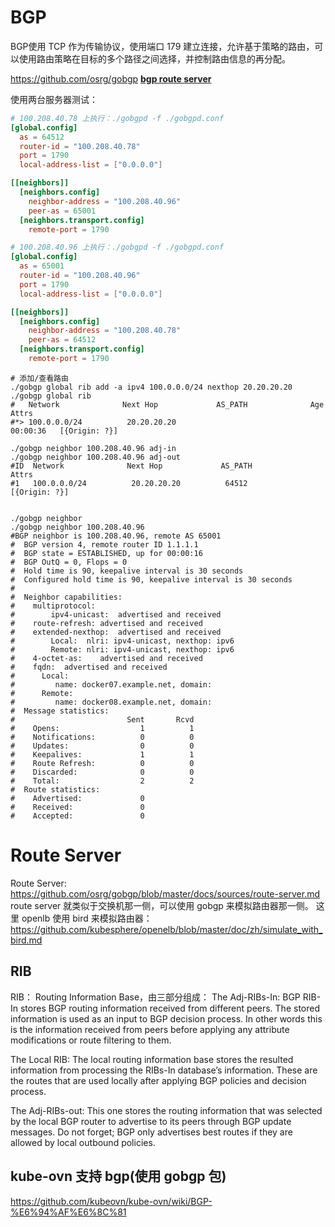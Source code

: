 
# BGP
BGP使用 TCP 作为传输协议，使用端口 179 建立连接，允许基于策略的路由，可以使用路由策略在目标的多个路径之间选择，并控制路由信息的再分配。

https://github.com/osrg/gobgp
**[bgp route server](https://github.com/osrg/gobgp/blob/master/docs/sources/route-server.md)**

使用两台服务器测试：
```toml
# 100.208.40.78 上执行：./gobgpd -f ./gobgpd.conf
[global.config]
  as = 64512
  router-id = "100.208.40.78"
  port = 1790
  local-address-list = ["0.0.0.0"]

[[neighbors]]
  [neighbors.config]
    neighbor-address = "100.208.40.96"
    peer-as = 65001
  [neighbors.transport.config]
    remote-port = 1790
```

```toml
# 100.208.40.96 上执行：./gobgpd -f ./gobgpd.conf
[global.config]
  as = 65001
  router-id = "100.208.40.96"
  port = 1790
  local-address-list = ["0.0.0.0"]

[[neighbors]]
  [neighbors.config]
    neighbor-address = "100.208.40.78"
    peer-as = 64512
  [neighbors.transport.config]
    remote-port = 1790
```


```shell
# 添加/查看路由
./gobgp global rib add -a ipv4 100.0.0.0/24 nexthop 20.20.20.20
./gobgp global rib
#   Network              Next Hop             AS_PATH              Age        Attrs
#*> 100.0.0.0/24          20.20.20.20                               00:00:36   [{Origin: ?}]

./gobgp neighbor 100.208.40.96 adj-in
./gobgp neighbor 100.208.40.96 adj-out
#ID  Network              Next Hop             AS_PATH              Attrs
#1   100.0.0.0/24          20.20.20.20          64512                [{Origin: ?}]


./gobgp neighbor
./gobgp neighbor 100.208.40.96
#BGP neighbor is 100.208.40.96, remote AS 65001
#  BGP version 4, remote router ID 1.1.1.1
#  BGP state = ESTABLISHED, up for 00:00:16
#  BGP OutQ = 0, Flops = 0
#  Hold time is 90, keepalive interval is 30 seconds
#  Configured hold time is 90, keepalive interval is 30 seconds
#
#  Neighbor capabilities:
#    multiprotocol:
#        ipv4-unicast:	advertised and received
#    route-refresh:	advertised and received
#    extended-nexthop:	advertised and received
#        Local:  nlri: ipv4-unicast, nexthop: ipv6
#        Remote: nlri: ipv4-unicast, nexthop: ipv6
#    4-octet-as:	advertised and received
#    fqdn:	advertised and received
#      Local:
#         name: docker07.example.net, domain:
#      Remote:
#         name: docker08.example.net, domain:
#  Message statistics:
#                         Sent       Rcvd
#    Opens:                  1          1
#    Notifications:          0          0
#    Updates:                0          0
#    Keepalives:             1          1
#    Route Refresh:          0          0
#    Discarded:              0          0
#    Total:                  2          2
#  Route statistics:
#    Advertised:             0
#    Received:               0
#    Accepted:               0
```

# Route Server
Route Server: https://github.com/osrg/gobgp/blob/master/docs/sources/route-server.md
route server 就类似于交换机那一侧，可以使用 gobgp 来模拟路由器那一侧。
这里 openlb 使用 bird 来模拟路由器：https://github.com/kubesphere/openelb/blob/master/doc/zh/simulate_with_bird.md


## RIB
RIB： Routing Information Base，由三部分组成：
The Adj-RIBs-In: BGP RIB-In stores BGP routing information received from different peers. 
The stored information is used as an input to BGP decision process. In other words this is the information received from
peers before applying any attribute modifications or route filtering to them.

The Local RIB: The local routing information base stores the resulted information from processing the RIBs-In database’s information. 
These are the routes that are used locally after applying BGP policies and decision process.

The Adj-RIBs-out: This one stores the routing information that was selected by the local BGP router to advertise to its peers through BGP update messages. Do not forget;  BGP only advertises best routes if they are allowed by local outbound policies.


## kube-ovn 支持 bgp(使用 gobgp 包)
https://github.com/kubeovn/kube-ovn/wiki/BGP-%E6%94%AF%E6%8C%81
